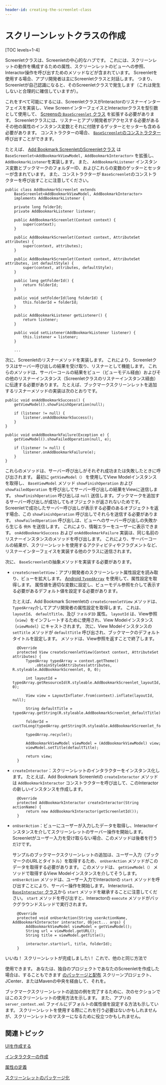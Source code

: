 ```yaml
---
header-id: creating-the-screenlet-class
---
```


# スクリーンレットクラスの作成

[TOC levels=1-4]

Screenletクラスは、Screenletの中心的なハブです。 これには、スクリーンレットの動作を構成するための属性、スクリーンレットのビューへの参照、Interactor操作を呼び出すためのメソッドなどが含まれています。 Screenletを使用する場合、アプリ開発者は主にScreenletクラスと対話します。 つまり、Screenletが自己認識になると、そのScreenletクラスで発生します（これは発生しないと合理的に確信していますが）。

これをすべて可能にするには、ScreenletクラスがInteractorのリスナーインターフェイスを実装し、View ScreenインターフェイスとInteractorクラスを型引数として使用して、 [Screensの `BaseScreenlet` クラス](https://github.com/liferay/liferay-screens/blob/master/android/library/src/main/java/com/liferay/mobile/screens/base/BaseScreenlet.java) を拡張する必要があります。 Screenletクラスには、リスナーとアプリ開発者がアクセスする必要があるその他の属性のインスタンス変数とそれに付随するゲッターとセッターも含める必要があります。 コンストラクターの場合、 [`BaseScreenlet`のコンストラクター](https://github.com/liferay/liferay-screens/blob/master/android/library/src/main/java/com/liferay/mobile/screens/base/BaseScreenlet.java#L45-L61)呼び出すことができます。

たとえば、 [Add Bookmark ScreenletのScreenletクラス](https://github.com/liferay/liferay-screens/blob/master/android/samples/addbookmarkscreenlet/src/main/java/com/liferay/mobile/screens/bookmark/AddBookmarkScreenlet.java) は `BaseScreenlet<AddBookmarkViewModel, AddBookmarkInteractor>` を拡張し、 `AddBookmarkListener`を実装します。 また、 `AddBookmarkListener` インスタンス変数とブックマークのフォルダーID、およびこれらの変数のゲッターとセッターが含まれています。 また、コンストラクターが `BaseScreenlet`のコンストラクターを呼び出すことに注意してください。

    public class AddBookmarkScreenlet extends 
        BaseScreenlet<AddBookmarkViewModel, AddBookmarkInteractor>
        implements AddBookmarkListener {
    
        private long folderId;
        private AddBookmarkListener listener;
    
        public AddBookmarkScreenlet(Context context) {
            super(context);
        }
    
        public AddBookmarkScreenlet(Context context, AttributeSet attributes) {
            super(context, attributes);
        }
    
        public AddBookmarkScreenlet(Context context, AttributeSet attributes, int defaultStyle) {
            super(context, attributes, defaultStyle);
        }
    
        public long getFolderId() {
            return folderId;
        }
    
        public void setFolderId(long folderId) {
            this.folderId = folderId;
        }
    
        public AddBookmarkListener getListener() {
            return listener;
        }
    
        public void setListener(AddBookmarkListener listener) {
            this.listener = listener;
        }
    
        ...

次に、Screenletのリスナーメソッドを実装します。 これにより、Screenletクラスはサーバー呼び出しの結果を受け取り、リスナーとして機能します。 これらのメソッドは、サーバーコールの結果をビュー（ビューモデル経由）およびその他のリスナーインスタンス（Screenletクラスのリスナーインスタンス経由）に伝達する必要があります。 たとえば、ブックマークスクリーンレットを追加するリスナーメソッドの実装は次のとおりです。

    public void onAddBookmarkSuccess() {
        getViewModel().showFinishOperation(null);
    
        if (listener != null) {
            listener.onAddBookmarkSuccess();
        }
    }
    
    public void onAddBookmarkFailure(Exception e) {
        getViewModel().showFailedOperation(null, e);
    
        if (listener != null) {
            listener.onAddBookmarkFailure(e);
        }
    }

これらのメソッドは、サーバー呼び出しがそれぞれ成功または失敗したときに呼び出されます。 最初に `getViewModel（）` を使用してView Modelインスタンスを取得し、 `BaseViewModel` メソッド `showFinishOperation` および `showFailedOperation` を呼び出してサーバー呼び出しの結果をViewに送信します。 `showFinishOperation` 呼び出しは `null` 送信します。ブックマークを追加するサーバー呼び出しが成功してもオブジェクトが返されないためです。 Screenletで成功したサーバー呼び出しが表示する必要のあるオブジェクトを返す場合、この `showFinishOperation` 呼び出しでそれらを送信する必要があります。 `showFailedOperation` 呼び出しは、ビューへのサーバー呼び出しの失敗から生じる `例外` を送信します。 これにより、情報エラーをユーザーに表示できます。 `onAddBookmarkSuccess` および `onAddBookmarkFailure` 実装は、同じ名前のリスナーインスタンスのメソッドを呼び出します。 これにより、サーバーコールの結果が、スクリーンレットを使用するアクティビティやフラグメントなど、リスナーインターフェイスを実装する他のクラスに送信されます。

次に、 `BaseScreenlet`の抽象メソッドを実装する必要があります。

  - `createScreenletView`：アプリ開発者のスクリーンレット属性設定を読み取り、ビューを拡大します。 [Android `TypedArray`](https://developer.android.com/reference/android/content/res/TypedArray.html) を使用して、属性設定を取得します。 属性値を適切な変数に設定し、ビューモデル参照を介して表示する必要があるデフォルト値を設定する必要があります。

    たとえば、Add Bookmark Screenletの `createScreenletView` メソッドは、 `TypedArray`介してアプリ開発者の属性設定を取得します。 これは、 `layoutId`、 `defaultTitle`、及び `フォルダID` 属性。 `layoutId` は、View参照（`view`）をインフレートするために使用され、View Modelインスタンス（`viewModel`）にキャストされます。 次に、View Modelインスタンスの `setTitle` メソッドが `defaultTitle` 呼び出され、ブックマークのデフォルトタイトルを設定します。 メソッドは、View参照を返すことで終了します。

    ``` 
      @Override
      protected View createScreenletView(Context context, AttributeSet attributes) {
          TypedArray typedArray = context.getTheme()
              .obtainStyledAttributes(attributes, R.styleable.AddBookmarkScreenlet, 0, 0);

          int layoutId = typedArray.getResourceId(R.styleable.AddBookmarkScreenlet_layoutId, 0);

          View view = LayoutInflater.from(context).inflate(layoutId, null);

          String defaultTitle = typedArray.getString(R.styleable.AddBookmarkScreenlet_defaultTitle);

          folderId = castToLong(typedArray.getString(R.styleable.AddBookmarkScreenlet_folderId));

          typedArray.recycle();

          AddBookmarkViewModel viewModel = (AddBookmarkViewModel) view;
          viewModel.setTitle(defaultTitle);

          return view;
      }
    ```

  - `createInteractor`：スクリーンレットのインタラクターをインスタンス化します。 たとえば、Add Bookmark Screenletの `createInteractor` メソッドは `AddBookmarkInteractor` コンストラクターを呼び出して、このInteractorの新しいインスタンスを作成します。

    ``` 
      @Override
      protected AddBookmarkInteractor createInteractor(String actionName) {
          return new AddBookmarkInteractor(getScreenletId());
      }
    ```

  - `onUserAction`：ビューにユーザーが入力したデータを取得し、Interactorインスタンスを介してスクリーンレットのサーバー操作を開始します。 Screenletがユーザー入力を受け取らない場合、このメソッドは後者を行うだけです。

    サンプルのブックマークスクリーンレットの追加は、ユーザー入力（ブックマークのURLとタイトル）を取得するため、 `onUserAction` メソッドがこのデータを取得する必要があります。 このメソッドは、 `getViewModel（）` メソッドで取得するView Modelインスタンスを介してそうします。 `onUserAction` メソッドは、ユーザー入力でInteractorの `start` メソッドを呼び出すことにより、サーバー操作を開始します。 Interactorは、 [`BaseInteractor` クラス](https://github.com/liferay/liferay-screens/blob/master/android/library/src/main/java/com/liferay/mobile/screens/base/interactor/BaseInteractor.java)から `start` メソッドを継承することに注意してください。 `start` メソッドを呼び出すと、Interactorの `execute` メソッドがバックグラウンドスレッドで実行されます。

    ``` 
      @Override
      protected void onUserAction(String userActionName, AddBookmarkInteractor interactor, Object... args) {
          AddBookmarkViewModel viewModel = getViewModel();
          String url = viewModel.getURL();
          String title = viewModel.getTitle();

          interactor.start(url, title, folderId);
      }
    ```

いいね！ スクリーンレットが完成しました\！ これで、他の</a>と同じ方法で

使用できます。 あなたは、独自のプロジェクトであなたのScreenletを作成した場合は、することもできます [のパッケージと配布](/docs/7-1/tutorials/-/knowledge_base/t/packaging-your-screenlets) スクリーンプロジェクト、JCenter、またはMavenの中央を経由して、それを。</p> 

ブックマークスクリーンレットの追加の例を完了するために、次のセクションではこのスクリーンレットの使用方法を示します。 また、アプリの `server_context.xml` ファイルにデフォルトの属性値を設定する方法も示しています。 スクリーンレットを使用する際にこれを行う必要はないかもしれませんが、スクリーンレットのマスターになるために役立つかもしれません。



## 関連トピック

[UIを作成する](/docs/7-1/tutorials/-/knowledge_base/t/creating-the-ui)

[インタラクターの作成](/docs/7-1/tutorials/-/knowledge_base/t/creating-the-interactor)

[属性の定義](/docs/7-1/tutorials/-/knowledge_base/t/defining-the-attributes)

[スクリーンレットのパッケージ化](/docs/7-1/tutorials/-/knowledge_base/t/packaging-your-screenlets)
